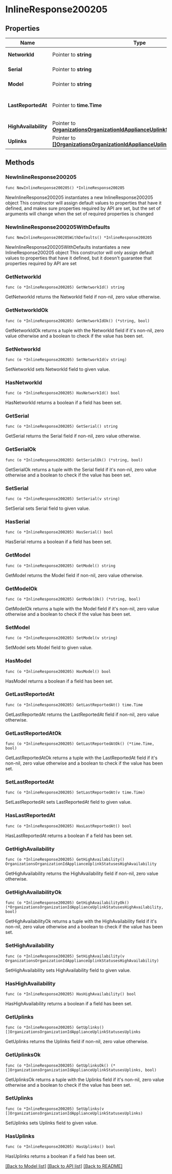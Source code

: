# InlineResponse200205

## Properties

Name | Type | Description | Notes
------------ | ------------- | ------------- | -------------
**NetworkId** | Pointer to **string** | Network identifier | [optional] 
**Serial** | Pointer to **string** | The uplink serial | [optional] 
**Model** | Pointer to **string** | The uplink model | [optional] 
**LastReportedAt** | Pointer to **time.Time** | Last reported time for the device | [optional] 
**HighAvailability** | Pointer to [**OrganizationsOrganizationIdApplianceUplinkStatusesHighAvailability**](OrganizationsOrganizationIdApplianceUplinkStatusesHighAvailability.md) |  | [optional] 
**Uplinks** | Pointer to [**[]OrganizationsOrganizationIdApplianceUplinkStatusesUplinks**](OrganizationsOrganizationIdApplianceUplinkStatusesUplinks.md) | Uplinks | [optional] 

## Methods

### NewInlineResponse200205

`func NewInlineResponse200205() *InlineResponse200205`

NewInlineResponse200205 instantiates a new InlineResponse200205 object
This constructor will assign default values to properties that have it defined,
and makes sure properties required by API are set, but the set of arguments
will change when the set of required properties is changed

### NewInlineResponse200205WithDefaults

`func NewInlineResponse200205WithDefaults() *InlineResponse200205`

NewInlineResponse200205WithDefaults instantiates a new InlineResponse200205 object
This constructor will only assign default values to properties that have it defined,
but it doesn't guarantee that properties required by API are set

### GetNetworkId

`func (o *InlineResponse200205) GetNetworkId() string`

GetNetworkId returns the NetworkId field if non-nil, zero value otherwise.

### GetNetworkIdOk

`func (o *InlineResponse200205) GetNetworkIdOk() (*string, bool)`

GetNetworkIdOk returns a tuple with the NetworkId field if it's non-nil, zero value otherwise
and a boolean to check if the value has been set.

### SetNetworkId

`func (o *InlineResponse200205) SetNetworkId(v string)`

SetNetworkId sets NetworkId field to given value.

### HasNetworkId

`func (o *InlineResponse200205) HasNetworkId() bool`

HasNetworkId returns a boolean if a field has been set.

### GetSerial

`func (o *InlineResponse200205) GetSerial() string`

GetSerial returns the Serial field if non-nil, zero value otherwise.

### GetSerialOk

`func (o *InlineResponse200205) GetSerialOk() (*string, bool)`

GetSerialOk returns a tuple with the Serial field if it's non-nil, zero value otherwise
and a boolean to check if the value has been set.

### SetSerial

`func (o *InlineResponse200205) SetSerial(v string)`

SetSerial sets Serial field to given value.

### HasSerial

`func (o *InlineResponse200205) HasSerial() bool`

HasSerial returns a boolean if a field has been set.

### GetModel

`func (o *InlineResponse200205) GetModel() string`

GetModel returns the Model field if non-nil, zero value otherwise.

### GetModelOk

`func (o *InlineResponse200205) GetModelOk() (*string, bool)`

GetModelOk returns a tuple with the Model field if it's non-nil, zero value otherwise
and a boolean to check if the value has been set.

### SetModel

`func (o *InlineResponse200205) SetModel(v string)`

SetModel sets Model field to given value.

### HasModel

`func (o *InlineResponse200205) HasModel() bool`

HasModel returns a boolean if a field has been set.

### GetLastReportedAt

`func (o *InlineResponse200205) GetLastReportedAt() time.Time`

GetLastReportedAt returns the LastReportedAt field if non-nil, zero value otherwise.

### GetLastReportedAtOk

`func (o *InlineResponse200205) GetLastReportedAtOk() (*time.Time, bool)`

GetLastReportedAtOk returns a tuple with the LastReportedAt field if it's non-nil, zero value otherwise
and a boolean to check if the value has been set.

### SetLastReportedAt

`func (o *InlineResponse200205) SetLastReportedAt(v time.Time)`

SetLastReportedAt sets LastReportedAt field to given value.

### HasLastReportedAt

`func (o *InlineResponse200205) HasLastReportedAt() bool`

HasLastReportedAt returns a boolean if a field has been set.

### GetHighAvailability

`func (o *InlineResponse200205) GetHighAvailability() OrganizationsOrganizationIdApplianceUplinkStatusesHighAvailability`

GetHighAvailability returns the HighAvailability field if non-nil, zero value otherwise.

### GetHighAvailabilityOk

`func (o *InlineResponse200205) GetHighAvailabilityOk() (*OrganizationsOrganizationIdApplianceUplinkStatusesHighAvailability, bool)`

GetHighAvailabilityOk returns a tuple with the HighAvailability field if it's non-nil, zero value otherwise
and a boolean to check if the value has been set.

### SetHighAvailability

`func (o *InlineResponse200205) SetHighAvailability(v OrganizationsOrganizationIdApplianceUplinkStatusesHighAvailability)`

SetHighAvailability sets HighAvailability field to given value.

### HasHighAvailability

`func (o *InlineResponse200205) HasHighAvailability() bool`

HasHighAvailability returns a boolean if a field has been set.

### GetUplinks

`func (o *InlineResponse200205) GetUplinks() []OrganizationsOrganizationIdApplianceUplinkStatusesUplinks`

GetUplinks returns the Uplinks field if non-nil, zero value otherwise.

### GetUplinksOk

`func (o *InlineResponse200205) GetUplinksOk() (*[]OrganizationsOrganizationIdApplianceUplinkStatusesUplinks, bool)`

GetUplinksOk returns a tuple with the Uplinks field if it's non-nil, zero value otherwise
and a boolean to check if the value has been set.

### SetUplinks

`func (o *InlineResponse200205) SetUplinks(v []OrganizationsOrganizationIdApplianceUplinkStatusesUplinks)`

SetUplinks sets Uplinks field to given value.

### HasUplinks

`func (o *InlineResponse200205) HasUplinks() bool`

HasUplinks returns a boolean if a field has been set.


[[Back to Model list]](../README.md#documentation-for-models) [[Back to API list]](../README.md#documentation-for-api-endpoints) [[Back to README]](../README.md)



